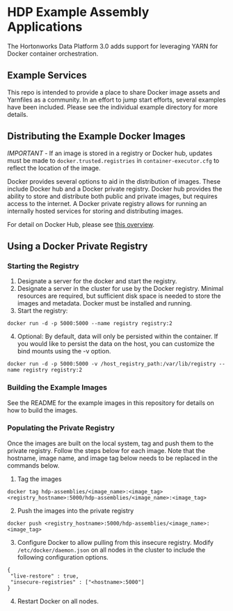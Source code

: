 # HDP Example Assembly Applications
The Hortonworks Data Platform 3.0 adds support for leveraging YARN for Docker container orchestration. 

## Example Services
This repo is intended to provide a place to share Docker image assets and Yarnfiles as a community. In an effort to jump start efforts, several examples have been included. Please see the individual example directory for more details.

## Distributing the Example Docker Images
*IMPORTANT* - If an image is stored in a registry or Docker hub, updates must be made to `docker.trusted.registries` in `container-executor.cfg` to reflect the location of the image.

Docker provides several options to aid in the distribution of images. These include Docker hub and a Docker private registry. Docker hub provides the ability to store and distribute both public and private images, but requires access to the internet. A Docker private registry allows for running an internally hosted services for storing and distributing images.

For detail on Docker Hub, please see [this overview](https://docs.docker.com/docker-hub/).

## Using a Docker Private Registry
### Starting the Registry
1. Designate a server for the docker and start the registry.
2. Designate a server in the cluster for use by the Docker registry. Minimal resources are required, but sufficient disk space is needed to store the images and metadata. Docker must be installed and running.
3. Start the registry:
```
docker run -d -p 5000:5000 --name registry registry:2
```
4. Optional: By default, data will only be persisted within the container. If you would like to persist the data on the host, you can customize the bind mounts using the -v option. 
```
docker run -d -p 5000:5000 -v /host_registry_path:/var/lib/registry --name registry registry:2
```

### Building the Example Images
See the README for the example images in this repository for details on how to build the images.

### Populating the Private Registry
Once the images are built on the local system, tag and push them to the private registry. Follow the steps below for each image. Note that the hostname, image name, and image tag below needs to be replaced in the commands below. 

1. Tag the images
```
docker tag hdp-assemblies/<image_name>:<image_tag> <registry_hostname>:5000/hdp-assemblies/<image_name>:<image_tag>
```
2. Push the images into the private registry
```
docker push <registry_hostname>:5000/hdp-assemblies/<image_name>:<image_tag>
```
3. Configure Docker to allow pulling from this insecure registry. Modify `/etc/docker/daemon.json` on all nodes in the cluster to include the following configuration options.
```
{
 "live-restore" : true,
 "insecure-registries" : ["<hostname>:5000"]
}
```
4. Restart Docker on all nodes.
